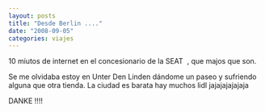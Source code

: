 ```yaml
---
layout: posts
title: "Desde Berlin ...."
date: "2008-09-05"
categories: viajes
---
```


10 miutos de internet en el concesionario de la SEAT  , que majos que son.

Se me olvidaba estoy en Unter Den Linden dándome un paseo y sufriendo alguna que otra tienda. La ciudad es barata hay muchos lidl jajajajajajaja

DANKE !!!!
